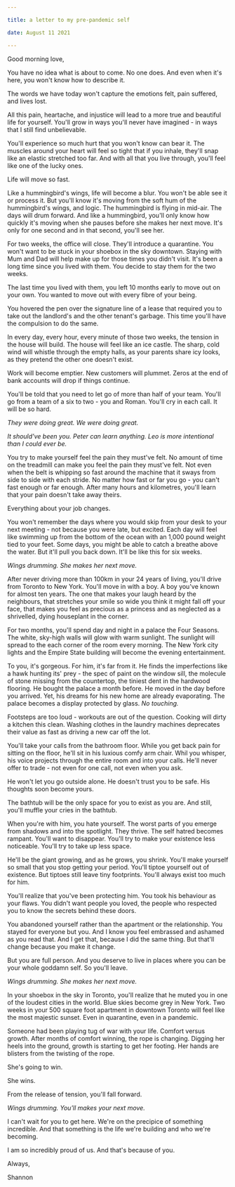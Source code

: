 ```yaml
---

title: a letter to my pre-pandemic self

date: August 11 2021

---
```


Good morning love,

You have no idea what is about to come. No one does. And even when it's here, you won't know how to describe it. 

The words we have today won't capture the emotions felt, pain suffered, and lives lost. 

All this pain, heartache, and injustice will lead to a more true and beautiful life for yourself. You'll grow in ways you'll never have imagined - in ways that I still find unbelievable. 

You'll experience so much hurt that you won't know can bear it. The muscles around your heart will feel so tight that if you inhale, they'll snap like an elastic stretched too far. And with all that you live through, you'll feel like one of the lucky ones.

Life will move so fast. 

Like a hummingbird's wings, life will become a blur. You won't be able see it or process it. But you'll know it's moving from the soft hum of the hummingbird's wings, and logic. The hummingbird is flying in mid-air. The days will drum forward. And like a hummingbird, you'll only know how quickly it's moving when she pauses before she makes her next move. It's only for one second and in that second, you'll see her.


For two weeks, the office will close. They'll introduce a quarantine. You won't want to be stuck in your shoebox in the sky downtown. Staying with Mum and Dad will help make up for those times you didn't visit. It's been a long time since you lived with them. You decide to stay them for the two weeks.

The last time you lived with them, you left 10 months early to move out on your own. You wanted to move out with every fibre of your being. 

You hovered the pen over the signature line of a lease that required you to take out the landlord's and the other tenant's garbage. This time you'll have the compulsion to do the same. 

In every day, every hour, every minute of those two weeks, the tension in the house will build. The house will feel like an ice castle. The sharp, cold wind will whistle through the empty halls, as your parents share icy looks, as they pretend the other one doesn't exist. 

Work will become emptier. New customers will plummet. Zeros at the end of bank accounts will drop if things continue. 

You'll be told that you need to let go of more than half of your team. You'll go from a team of a six to two - you and Roman. You'll cry in each call. It will be so hard. 

_They were doing great. We were doing great._

_It should've been you. Peter can learn anything. Leo is more intentional than I could ever be._ 

You try to make yourself feel the pain they must've felt. No amount of time on the treadmill can make you feel the pain they must've felt. Not even when the belt is whipping so fast around the machine that it sways from side to side with each stride. No matter how fast or far you go - you can't fast enough or far enough. After many hours and kilometres, you'll learn that your pain doesn't take away theirs.

Everything about your job changes. 

You won't remember the days where you would skip from your desk to your next meeting - not because you were late, but excited. Each day will feel like swimming up from the bottom of the ocean with an 1,000 pound weight tied to your feet. Some days, you might be able to catch a breathe above the water. But it'll pull you back down. It'll be like this for six weeks.

_Wings drumming. She makes her next move._ 

After never driving more than 100km in your 24 years of living, you'll drive from Toronto to New York. You'll move in with a boy. A boy you've known for almost ten years. The one that makes your laugh heard by the neighbours, that stretches your smile so wide you think it might fall off your face, that makes you feel as precious as a princess and as neglected as a shrivelled, dying houseplant in the corner.

For two months, you'll spend day and night in a palace the Four Seasons. The white, sky-high walls will glow with warm sunlight. The sunlight will spread to the each corner of the room every morning. The New York city lights and the Empire State building will become the evening entertainment.

To you, it's gorgeous. For him, it's far from it. He finds the imperfections like a hawk hunting its' prey - the spec of paint on the window sill, the molecule of stone missing from the countertop, the tiniest dent in the hardwood flooring. He bought the palace a month before. He moved in the day before you arrived. Yet, his dreams for his new home are already evaporating. The palace becomes a display protected by glass. _No touching._

Footsteps are too loud - workouts are out of the question. Cooking will dirty a kitchen this clean. Washing clothes in the laundry machines deprecates their value as fast as driving a new car off the lot. 

You'll take your calls from the bathroom floor. While you get back pain for sitting on the floor, he'll sit in his luxious comfy arm chair. Whil you whisper, his voice projects through the entire room and into your calls. He'll never offer to trade - not even for one call, not even when you ask. 

He won't let you go outside alone. He doesn't trust you to be safe. His thoughts soon become yours.

The bathtub will be the only space for you to exist as you are. And still, you'll muffle your cries in the bathtub. 

When you're with him, you hate yourself. The worst parts of you emerge from shadows and into the spotlight. They thrive. The self hatred becomes rampant. You'll want to disappear. You'll try to make your existence less noticeable. You'll try to take up less space. 

He'll be the giant growing, and as he grows, you shrink. You'll make yourself so small that you stop getting your period. You'll tiptoe yourself out of existence. But tiptoes still leave tiny footprints. You'll always exist too much for him.

You'll realize that you've been protecting him. You took his behaviour as your flaws. You didn't want people you loved, the people who respected you to know the secrets behind these doors. 

You abandoned yourself rather than the apartment or the relationship. You stayed for everyone but you. And I know you feel embrassed and ashamed as you read that. And I get that, because I did the same thing. But that'll change because you make it change. 

But you are full person. And you deserve to live in places where you can be your whole goddamn self. So you'll leave. 

_Wings drumming. She makes her next move._ 

In your shoebox in the sky in Toronto, you'll realize that he muted you in one of the loudest cities in the world. Blue skies become grey in New York. Two weeks in your 500 square foot apartment in downtown Toronto will feel like the most majestic sunset. Even in quarantine, even in a pandemic.

Someone had been playing tug of war with your life. Comfort versus growth. After months of comfort winning, the rope is changing. Digging her heels into the ground, growth is starting to get her footing. Her hands are blisters from the twisting of the rope. 

She's going to win.

She wins. 

From the release of tension, you'll fall forward.

_Wings drumming. You'll makes your next move._ 

I can't wait for you to get here. We're on the precipice of something incredible. And that something is the life we're building and who we're becoming.

I am so incredibly proud of us. And that's because of you.

Always, 

Shannon